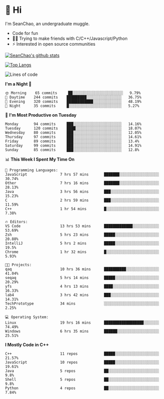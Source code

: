 # 👋 Hi
I'm SeanChao, an undergraduate muggle.

- Code for fun
- 👨‍💻 Trying to make friends with C/C++/Javascript/Python
- ⚡ Interested in open source communities

[![SeanChao's github stats](https://i-github-readme-stats.vercel.app/api?username=seanchao&show_icons=true)](https://github.com/anuraghazra/github-readme-stats)

[![Top Langs](https://i-github-readme-stats.vercel.app/api/top-langs/?username=seanchao&layout=compact)](https://github.com/anuraghazra/github-readme-stats)

<!--START_SECTION:waka-->
![Lines of code](https://img.shields.io/badge/From%20Hello%20World%20I%27ve%20Written-1.9%20million%20lines%20of%20code-blue)

**I'm a Night 🦉** 

```text
🌞 Morning    65 commits     ██░░░░░░░░░░░░░░░░░░░░░░░   9.79% 
🌆 Daytime    244 commits    █████████░░░░░░░░░░░░░░░░   36.75% 
🌃 Evening    320 commits    ████████████░░░░░░░░░░░░░   48.19% 
🌙 Night      35 commits     █░░░░░░░░░░░░░░░░░░░░░░░░   5.27%

```
📅 **I'm Most Productive on Tuesday** 

```text
Monday       94 commits     ███░░░░░░░░░░░░░░░░░░░░░░   14.16% 
Tuesday      120 commits    ████░░░░░░░░░░░░░░░░░░░░░   18.07% 
Wednesday    80 commits     ███░░░░░░░░░░░░░░░░░░░░░░   12.05% 
Thursday     97 commits     ███░░░░░░░░░░░░░░░░░░░░░░   14.61% 
Friday       89 commits     ███░░░░░░░░░░░░░░░░░░░░░░   13.4% 
Saturday     99 commits     ███░░░░░░░░░░░░░░░░░░░░░░   14.91% 
Sunday       85 commits     ███░░░░░░░░░░░░░░░░░░░░░░   12.8%

```


📊 **This Week I Spent My Time On** 

```text
💬 Programming Languages: 
JavaScript               7 hrs 57 mins       ███████░░░░░░░░░░░░░░░░░░   30.74% 
Other                    7 hrs 16 mins       ███████░░░░░░░░░░░░░░░░░░   28.13% 
Java                     3 hrs 56 mins       ███░░░░░░░░░░░░░░░░░░░░░░   15.23% 
C                        2 hrs 59 mins       ███░░░░░░░░░░░░░░░░░░░░░░   11.59% 
C++                      1 hr 54 mins        █░░░░░░░░░░░░░░░░░░░░░░░░   7.38%

🔥 Editors: 
VS Code                  13 hrs 53 mins      █████████████░░░░░░░░░░░░   53.69% 
Zsh                      5 hrs 23 mins       █████░░░░░░░░░░░░░░░░░░░░   20.88% 
IntelliJ                 5 hrs 2 mins        █████░░░░░░░░░░░░░░░░░░░░   19.5% 
Chrome                   1 hr 32 mins        █░░░░░░░░░░░░░░░░░░░░░░░░   5.93%

🐱‍💻 Projects: 
qaq                      10 hrs 36 mins      ██████████░░░░░░░░░░░░░░░   41.04% 
seqaq                    5 hrs 14 mins       █████░░░░░░░░░░░░░░░░░░░░   20.29% 
yfs                      4 hrs 13 mins       ████░░░░░░░░░░░░░░░░░░░░░   16.33% 
lab4                     3 hrs 42 mins       ███░░░░░░░░░░░░░░░░░░░░░░   14.31% 
TechPrototype            34 mins             ░░░░░░░░░░░░░░░░░░░░░░░░░   2.25%

💻 Operating System: 
Linux                    19 hrs 16 mins      ██████████████████░░░░░░░   74.49% 
Windows                  6 hrs 35 mins       ██████░░░░░░░░░░░░░░░░░░░   25.51%

```

**I Mostly Code in C++** 

```text
C++                      11 repos            █████░░░░░░░░░░░░░░░░░░░░   21.57% 
JavaScript               10 repos            █████░░░░░░░░░░░░░░░░░░░░   19.61% 
Java                     5 repos             ██░░░░░░░░░░░░░░░░░░░░░░░   9.8% 
Shell                    5 repos             ██░░░░░░░░░░░░░░░░░░░░░░░   9.8% 
Python                   4 repos             ██░░░░░░░░░░░░░░░░░░░░░░░   7.84%

```



<!--END_SECTION:waka-->
